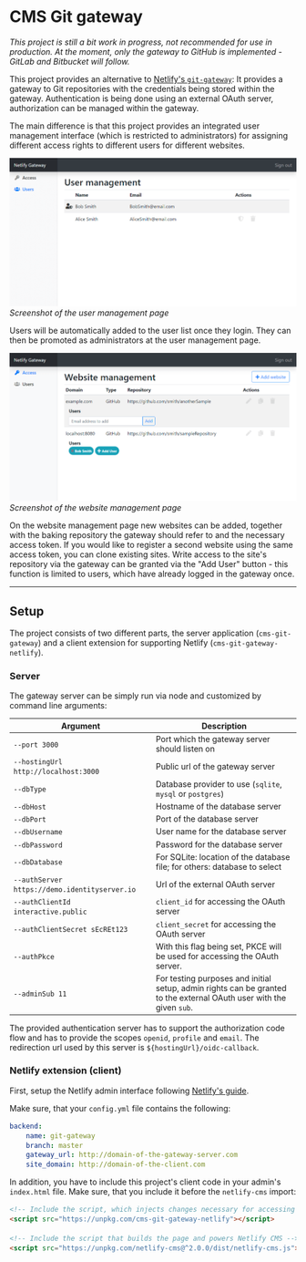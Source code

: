 # CMS Git gateway

_This project is still a bit work in progress, not recommended for use in production. At the moment, only the gateway to GitHub is implemented - GitLab and Bitbucket will follow._

This project provides an alternative to [Netlify's `git-gateway`](https://github.com/netlify/git-gateway): It provides a gateway to Git repositories with the credentials being stored within the gateway. Authentication is being done using an external OAuth server, authorization can be managed within the gateway.

The main difference is that this project provides an integrated user management interface (which is restricted to administrators) for assigning different access rights to different users for different websites.

![Screenshot of the user management page](images/screenshot-userManagement.png)
_Screenshot of the user management page_

Users will be automatically added to the user list once they login. They can then be promoted as administrators at the user management page.

![Screenshot of the access control page](images/screenshot-accessControl.png)
_Screenshot of the website management page_

On the website management page new websites can be added, together with the baking repository the gateway should refer to and the necessary access token. If you would like to register a second website using the same access token, you can clone existing sites. Write access to the site's repository via the gateway can be granted via the "Add User" button - this function is limited to users, which have already logged in the gateway once.

---

## Setup

The project consists of two different parts, the server application (`cms-git-gateway`) and a client extension for supporting Netlify (`cms-git-gateway-netlify`).

### Server

The gateway server can be simply run via node and customized by command line arguments:

| Argument                                      | Description                                                                                                          |
| --------------------------------------------- | -------------------------------------------------------------------------------------------------------------------- |
| `--port 3000`                                 | Port which the gateway server should listen on                                                                       |
| `--hostingUrl http://localhost:3000`          | Public url of the gateway server                                                                                     |
| `--dbType`                                    | Database provider to use (`sqlite`, `mysql` or `postgres`)                                                           |
| `--dbHost`                                    | Hostname of the database server                                                                                      |
| `--dbPort`                                    | Port of the database server                                                                                          |
| `--dbUsername`                                | User name for the database server                                                                                    |
| `--dbPassword`                                | Password for the database server                                                                                     |
| `--dbDatabase`                                | For SQLite: location of the database file; for others: database to select                                            |
| `--authServer https://demo.identityserver.io` | Url of the external OAuth server                                                                                     |
| `--authClientId interactive.public`           | `client_id` for accessing the OAuth server                                                                           |
| `--authClientSecret sEcREt123`                | `client_secret` for accessing the OAuth server                                                                       |
| `--authPkce`                                  | With this flag being set, PKCE will be used for accessing the OAuth server.                                          |
| `--adminSub 11`                               | For testing purposes and initial setup, admin rights can be granted to the external OAuth user with the given `sub`. |

The provided authentication server has to support the authorization code flow and has to provide the scopes `openid`, `profile` and `email`.
The redirection url used by this server is `${hostingUrl}/oidc-callback`.

### Netlify extension (client)

First, setup the Netlify admin interface following [Netlify's guide](https://www.netlifycms.org/docs/add-to-your-site/).

Make sure, that your `config.yml` file contains the following:

```yaml
backend:
    name: git-gateway
    branch: master
    gateway_url: http://domain-of-the-gateway-server.com
    site_domain: http://domain-of-the-client.com
```

In addition, you have to include this project's client code in your admin's `index.html` file. Make sure, that you include it before the `netlify-cms` import:

```html
<!-- Include the script, which injects changes necessary for accessing our gateway server -->
<script src="https://unpkg.com/cms-git-gateway-netlify"></script>

<!-- Include the script that builds the page and powers Netlify CMS -->
<script src="https://unpkg.com/netlify-cms@^2.0.0/dist/netlify-cms.js"></script>
```

